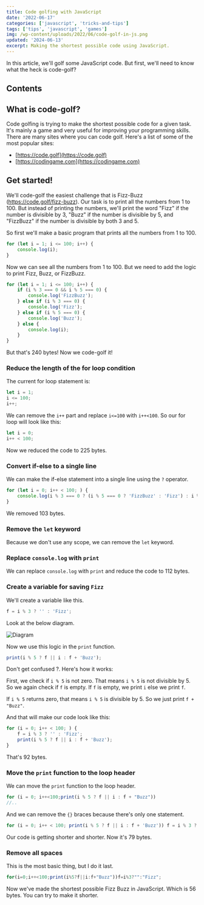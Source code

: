 ```yaml
---
title: Code golfing with JavaScript
date: '2022-06-17'
categories: ['javascript', 'tricks-and-tips']
tags: ['tips', 'javascript', 'games']
img: /wp-content/uploads/2022/06/code-golf-in-js.png
updated: '2024-06-13'
excerpt: Making the shortest possible code using JavaScript.
---
```


In this article, we'll golf some JavaScript code. But first, we'll need to know what the heck is code-golf?

## Contents

## What is code-golf?

Code golfing is trying to make the shortest possible code for a given task. It's mainly a game and very useful for improving your programming skills. There are many sites where you can code golf. Here's a list of some of the most popular sites:

- [https://code.golf](https://code.golf)
- [https://codingame.com](https://codingame.com)

## Get started!

We'll code-golf the easiest challenge that is Fizz-Buzz (https://code.golf/fizz-buzz). Our task is to print all the numbers from 1 to 100. But instead of printing the numbers, we'll print the word "Fizz" if the number is divisible by 3, "Buzz" if the number is divisible by 5, and "FizzBuzz" if the number is divisible by both 3 and 5.

So first we'll make a basic program that prints all the numbers from 1 to 100.

```js
for (let i = 1; i <= 100; i++) {
	console.log(i);
}
```

Now we can see all the numbers from 1 to 100. But we need to add the logic to print Fizz, Buzz, or FizzBuzz.

```js
for (let i = 1; i <= 100; i++) {
	if (i % 3 === 0 && i % 5 === 0) {
		console.log('FizzBuzz');
	} else if (i % 3 === 0) {
		console.log('Fizz');
	} else if (i % 5 === 0) {
		console.log('Buzz');
	} else {
		console.log(i);
	}
}
```

But that's 240 bytes! Now we code-golf it!

### Reduce the length of the for loop condition

The current for loop statement is:

```js
let i = 1;
i <= 100;
i++;
```

We can remove the `i++` part and replace `i<=100` with `i++<100`. So our for loop will look like this:

```js
let i = 0;
i++ < 100;
```

Now we reduced the code to 225 bytes.

### Convert if-else to a single line

We can make the if-else statement into a single line using the `?` operator.

```js
for (let i = 0; i++ < 100; ) {
	console.log(i % 3 === 0 ? (i % 5 === 0 ? 'FizzBuzz' : 'Fizz') : i % 5 === 0 ? 'Buzz' : i);
}
```

We removed 103 bytes.

### Remove the `let` keyword

Because we don't use any scope, we can remove the `let` keyword.

### Replace `console.log` with `print`

We can replace `console.log` with `print` and reduce the code to 112 bytes.

### Create a variable for saving `Fizz`

We'll create a variable like this.

```js
f = i % 3 ? '' : 'Fizz';
```

Look at the below diagram.

![Diagram](https://user-images.githubusercontent.com/76736580/174227472-7ad3f884-9f1a-4f2d-a32e-0295c292d863.png)

Now we use this logic in the `print` function.

```js
print(i % 5 ? f || i : f + 'Buzz');
```

Don't get confused ?. Here's how it works:

First, we check if `i % 5` is not zero. That means `i % 5` is not divisible by 5. So we again check if `f` is empty. If `f` is empty, we print `i` else we print `f`.

If `i % 5` returns zero, that means `i % 5` is divisible by 5. So we just print `f + "Buzz"`.

And that will make our code look like this:

```js
for (i = 0; i++ < 100; ) {
	f = i % 3 ? '' : 'Fizz';
	print(i % 5 ? f || i : f + 'Buzz');
}
```

That's 92 bytes.

### Move the `print` function to the loop header

We can move the `print` function to the loop header.

```js
for (i = 0; i++<100;print(i % 5 ? f || i : f + "Buzz"))
//..
```

And we can remove the `{}` braces because there's only one statement.

```js
for (i = 0; i++ < 100; print(i % 5 ? f || i : f + 'Buzz')) f = i % 3 ? '' : 'Fizz';
```

Our code is getting shorter and shorter. Now it's 79 bytes.

### Remove all spaces

This is the most basic thing, but I do it last.

<!-- prettier-ignore-start -->
```js
for(i=0;i++<100;print(i%5?f||i:f+"Buzz"))f=i%3?"":"Fizz";
```
<!-- prettier-ignore-end -->

Now we've made the shortest possible Fizz Buzz in JavaScript. Which is 56 bytes. You can try to make it shorter.
